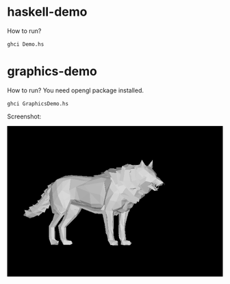 # haskell-demo
How to run?
```
ghci Demo.hs
```

# graphics-demo
How to run? You need opengl package installed.
```
ghci GraphicsDemo.hs
```

Screenshot:

![Screenshot](wolf.png)

